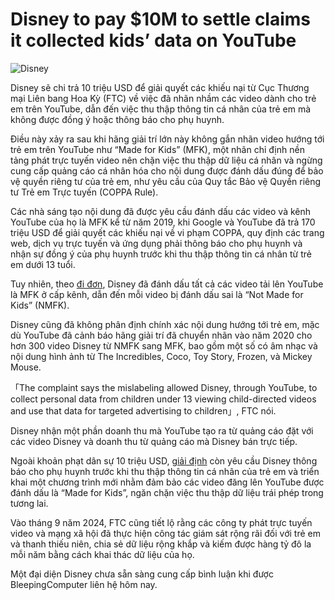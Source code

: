 # Disney to pay $10M to settle claims it collected kids’ data on YouTube

![Disney](https://www.bleepstatic.com/content/hl-images/2024/09/20/disney-magic-kindom.jpg)

Disney sẽ chi trả 10 triệu USD để giải quyết các khiếu nại từ Cục Thương mại Liên bang Hoa Kỳ (FTC) về việc đã nhãn nhầm các video dành cho trẻ em trên YouTube, dẫn đến việc thu thập thông tin cá nhân của trẻ em mà không được đồng ý hoặc thông báo cho phụ huynh.

Điều này xảy ra sau khi hãng giải trí lớn này không gắn nhãn video hướng tới trẻ em trên YouTube như “Made for Kids” (MFK), một nhãn chỉ định nền tảng phát trực tuyến video nên chặn việc thu thập dữ liệu cá nhân và ngừng cung cấp quảng cáo cá nhân hóa cho nội dung được đánh dấu đúng để bảo vệ quyền riêng tư của trẻ em, như yêu cầu của Quy tắc Bảo vệ Quyền riêng tư Trẻ em Trực tuyến (COPPA Rule).

Các nhà sáng tạo nội dung đã được yêu cầu đánh dấu các video và kênh YouTube của họ là MFK kể từ năm 2019, khi Google và YouTube đã trả 170 triệu USD để giải quyết các khiếu nại về vi phạm COPPA, quy định các trang web, dịch vụ trực tuyến và ứng dụng phải thông báo cho phụ huynh và nhận sự đồng ý của phụ huynh trước khi thu thập thông tin cá nhân từ trẻ em dưới 13 tuổi.

Tuy nhiên, theo [đi đơn](https://www.ftc.gov/system/files/ftc%5Fgov/pdf/DisneyComplaint.pdf), Disney đã đánh dấu tất cả các video tải lên YouTube là MFK ở cấp kênh, dẫn đến mỗi video bị đánh dấu sai là “Not Made for Kids” (NMFK).

Disney cũng đã không phân định chính xác nội dung hướng tới trẻ em, mặc dù YouTube đã cảnh báo hãng giải trí đã chuyển nhãn vào năm 2020 cho hơn 300 video Disney từ NMFK sang MFK, bao gồm một số có âm nhạc và nội dung hình ảnh từ The Incredibles, Coco, Toy Story, Frozen, và Mickey Mouse.

「The complaint says the mislabeling allowed Disney, through YouTube, to collect personal data from children under 13 viewing child-directed videos and use that data for targeted advertising to children」, FTC nói.

Disney nhận một phần doanh thu mà YouTube tạo ra từ quảng cáo đặt với các video Disney và doanh thu từ quảng cáo mà Disney bán trực tiếp.

Ngoài khoản phạt dân sự 10 triệu USD, [giải định](https://www.ftc.gov/system/files/ftc%5Fgov/pdf/DisneyStipulationandProposedOrder.pdf) còn yêu cầu Disney thông báo cho phụ huynh trước khi thu thập thông tin cá nhân của trẻ em và triển khai một chương trình mới nhằm đảm bảo các video đăng lên YouTube được đánh dấu là “Made for Kids”, ngăn chặn việc thu thập dữ liệu trái phép trong tương lai.

Vào tháng 9 năm 2024, FTC cũng tiết lộ rằng các công ty phát trực tuyến video và mạng xã hội đã thực hiện công tác giám sát rộng rãi đối với trẻ em và thanh thiếu niên, chia sẻ dữ liệu rộng khắp và kiếm được hàng tỷ đô la mỗi năm bằng cách khai thác dữ liệu của họ.

Một đại diện Disney chưa sẵn sàng cung cấp bình luận khi được BleepingComputer liên hệ hôm nay.